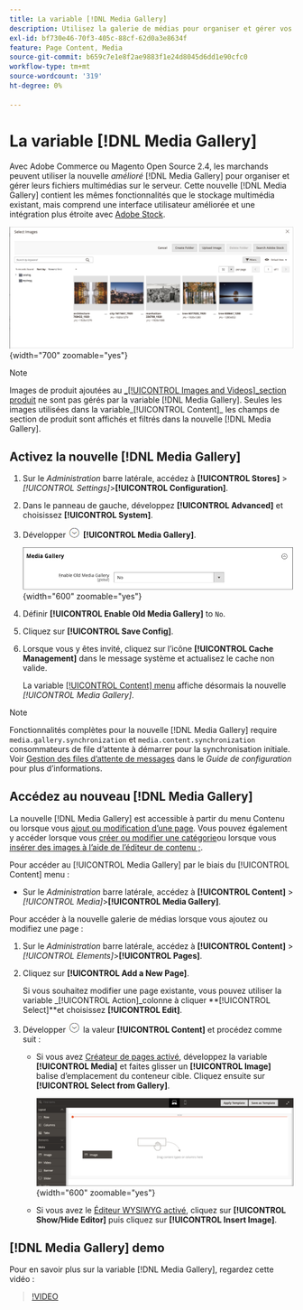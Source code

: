 ```yaml
---
title: La variable [!DNL Media Gallery]
description: Utilisez la galerie de médias pour organiser et gérer vos fichiers multimédia sur le serveur.
exl-id: bf730e46-70f3-405c-88cf-62d0a3e8634f
feature: Page Content, Media
source-git-commit: b659c7e1e8f2ae9883f1e24d8045d6dd1e90cfc0
workflow-type: tm+mt
source-wordcount: '319'
ht-degree: 0%

---
```


# La variable [!DNL Media Gallery]

Avec Adobe Commerce ou Magento Open Source 2.4, les marchands peuvent utiliser la nouvelle _amélioré_ [!DNL Media Gallery] pour organiser et gérer leurs fichiers multimédias sur le serveur. Cette nouvelle [!DNL Media Gallery] contient les mêmes fonctionnalités que le stockage multimédia existant, mais comprend une interface utilisateur améliorée et une intégration plus étroite avec [Adobe Stock][adobe-stock].

![Images affichées dans la grille Galerie de médias](./assets/media-gallery-grid.png){width="700" zoomable="yes"}

>[!NOTE]
>
>Images de produit ajoutées au [_[!UICONTROL Images and Videos]_section produit](../catalog/product-image.md#upload-an-image) ne sont pas gérés par la variable [!DNL Media Gallery]. Seules les images utilisées dans la variable_[!UICONTROL Content]_ les champs de section de produit sont affichés et filtrés dans la nouvelle [!DNL Media Gallery].

## Activez la nouvelle [!DNL Media Gallery]

1. Sur le _Administration_ barre latérale, accédez à **[!UICONTROL Stores]** > _[!UICONTROL Settings]_>**[!UICONTROL Configuration]**.

1. Dans le panneau de gauche, développez **[!UICONTROL Advanced]** et choisissez **[!UICONTROL System]**.

1. Développer ![Sélecteur d’extension](../assets/icon-display-expand.png) **[!UICONTROL Media Gallery]**.

   ![Configuration avancée - [!DNL Media Gallery]](./assets/system-media-gallery.png){width="600" zoomable="yes"}

1. Définir **[!UICONTROL Enable Old Media Gallery]** to `No`.

1. Cliquez sur **[!UICONTROL Save Config]**.

1. Lorsque vous y êtes invité, cliquez sur l’icône **[!UICONTROL Cache Management]** dans le message système et actualisez le cache non valide.

   La variable [[!UICONTROL Content] menu](/help/content-design/content-menu.md) affiche désormais la nouvelle _[!UICONTROL Media Gallery]_.

>[!NOTE]
>
>Fonctionnalités complètes pour la nouvelle [!DNL Media Gallery] require `media.gallery.synchronization` et `media.content.synchronization` consommateurs de file d’attente à démarrer pour la synchronisation initiale. Voir [Gestion des files d’attente de messages](https://experienceleague.adobe.com/docs/commerce-operations/configuration-guide/message-queues/manage-message-queues.html) dans le _Guide de configuration_ pour plus d’informations.

## Accédez au nouveau [!DNL Media Gallery]

La nouvelle [!DNL Media Gallery] est accessible à partir du menu Contenu ou lorsque vous [ajout ou modification d’une page](/help/content-design/page-add.md). Vous pouvez également y accéder lorsque vous [créer ou modifier une catégorie](/help/catalog/category-create.md)ou lorsque vous [insérer des images à l’aide de l’éditeur de contenu ;](/help/content-design/editor-insert-image.md).

Pour accéder au [!UICONTROL Media Gallery] par le biais du [!UICONTROL Content] menu :

- Sur le _Administration_ barre latérale, accédez à **[!UICONTROL Content]** > _[!UICONTROL Media]_>**[!UICONTROL Media Gallery]**.

Pour accéder à la nouvelle galerie de médias lorsque vous ajoutez ou modifiez une page :

1. Sur le _Administration_ barre latérale, accédez à **[!UICONTROL Content]** > _[!UICONTROL Elements]_>**[!UICONTROL Pages]**.

1. Cliquez sur **[!UICONTROL Add a New Page]**.

   Si vous souhaitez modifier une page existante, vous pouvez utiliser la variable _[!UICONTROL Action]_colonne à cliquer **[!UICONTROL Select]**et choisissez **[!UICONTROL Edit]**.

1. Développer ![Sélecteur d’extension](../assets/icon-display-expand.png) la valeur **[!UICONTROL Content]** et procédez comme suit :

   - Si vous avez [Créateur de pages activé](../page-builder/setup.md), développez la variable **[!UICONTROL Media]** et faites glisser un **[!UICONTROL Image]** balise d’emplacement du conteneur cible. Cliquez ensuite sur **[!UICONTROL Select from Gallery]**.

     ![Faire glisser l’image vers l’étape](./assets/pb-media-image-drag.png){width="600" zoomable="yes"}

   - Si vous avez le [Éditeur WYSIWYG activé](/help/content-design/editor.md), cliquez sur **[!UICONTROL Show/Hide Editor]** puis cliquez sur **[!UICONTROL Insert Image]**.

## [!DNL Media Gallery] demo

Pour en savoir plus sur la variable [!DNL Media Gallery], regardez cette vidéo :

>[!VIDEO](https://video.tv.adobe.com/v/343785?quality=12)

[adobe-stock]: https://stock.adobe.com

